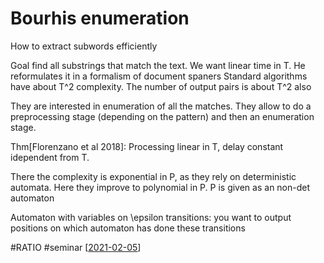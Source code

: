 # Bourhis enumeration

How to extract subwords efficiently

Goal find all substrings that match the text. We want linear time in T.
He reformulates it in a formalism of document spaners
Standard algorithms have about T^2 complexity.
The number of output pairs is about T^2 also

They are interested in enumeration of all the matches. They allow to do a
preprocessing stage (depending on the pattern) and then an enumeration stage. 

Thm[Florenzano et al 2018]: Processing linear in T, delay constant idependent
from T.

There the complexity is exponential in P, as they rely on deterministic
automata.
Here they improve to polynomial in P. P is given as an non-det automaton

Automaton with variables on \epsilon transitions: you want to output positions
on which automaton has done these transitions








#RATIO
#seminar [[2021-02-05]]

[//begin]: # "Autogenerated link references for markdown compatibility"
[2021-02-05]: 2021-02-05 "2021-02-05"
[//end]: # "Autogenerated link references"